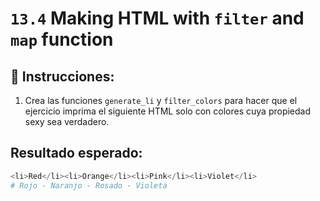 # `13.4` Making HTML with `filter` and `map` function

## 📝 Instrucciones:

1. Crea las funciones `generate_li` y `filter_colors` para hacer que el ejercicio imprima el siguiente HTML solo con colores cuya propiedad sexy sea verdadero.

## Resultado esperado:

```py
<li>Red</li><li>Orange</li><li>Pink</li><li>Violet</li> 
# Rojo - Naranjo - Rosado - Violeta
```


